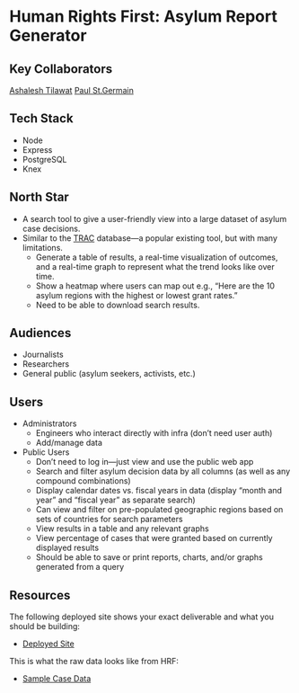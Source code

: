 # Human Rights First: Asylum Report Generator

## Key Collaborators

[Ashalesh Tilawat](https://github.com/ashtilawat23)
[Paul St.Germain](https://github.com/paulstgermain) 

## Tech Stack
- Node
- Express
- PostgreSQL
- Knex

## North Star
- A search tool to give a user-friendly view into a large dataset of asylum case decisions.
- Similar to the [TRAC](https://trac.syr.edu/phptools/immigration/asylum/) database—a popular existing tool, but with many limitations.
  - Generate a table of results, a real-time visualization of outcomes, and a real-time graph to represent what the trend looks like over time.
  - Show a heatmap where users can map out e.g., “Here are the 10 asylum regions with the highest or lowest grant rates.”
  - Need to be able to download search results.

## Audiences
- Journalists
- Researchers
- General public (asylum seekers, activists, etc.)

## Users
- Administrators
  - Engineers who interact directly with infra (don’t need user auth)
  - Add/manage data
- Public Users
  - Don’t need to log in—just view and use the public web app
  - Search and filter asylum decision data by all columns (as well as any compound combinations)
  - Display calendar dates vs. fiscal years in data (display “month and year” and “fiscal year” as separate search)
  - Can view and filter on pre-populated geographic regions based on sets of countries for search parameters
  - View results in a table and any relevant graphs
  - View percentage of cases that were granted based on currently displayed results
  - Should be able to save or print reports, charts, and/or graphs generated from a query

## Resources

The following deployed site shows your exact deliverable and what you should be building: 
- [Deployed Site](https://asylum-rg-fe.vercel.app/)

This is what the raw data looks like from HRF:
- [Sample Case Data](https://github.com/BloomTech-Labs/asylum-rg-fe-starter/blob/main/src/data/COW2021001887-I589Data.csv)
